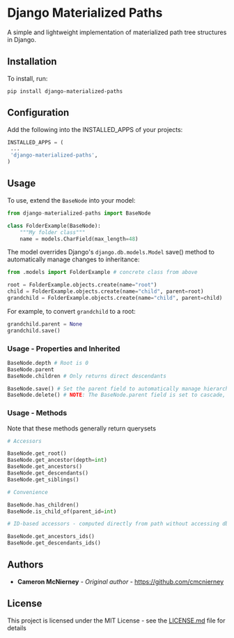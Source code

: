 # Django Materialized Paths

A simple and lightweight implementation of materialized path tree structures in Django.  

## Installation

To install, run:

```
pip install django-materialized-paths
```

## Configuration

Add the following into the INSTALLED_APPS of your projects: 

```python
INSTALLED_APPS = (
 ...
 'django-materialized-paths',
)
```

## Usage

To use, extend the `BaseNode` into your model:

```python
from django-materialized-paths import BaseNode

class FolderExample(BaseNode):
    """My folder class"""
    name = models.CharField(max_length=48)
```

The model overrides Django's `django.db.models.Model` save() method to automatically manage changes to inheritance: 

```python
from .models import FolderExample # concrete class from above

root = FolderExample.objects.create(name="root")
child = FolderExample.objects.create(name="child", parent=root)
grandchild = FolderExample.objects.create(name="child", parent=child)
```

For example, to convert `grandchild` to a root:

```python
grandchild.parent = None
grandchild.save()
```

### Usage - Properties and Inherited 

```python
BaseNode.depth # Root is 0
BaseNode.parent
BaseNode.children # Only returns direct descendants

BaseNode.save() # Set the parent field to automatically manage hierarchy
BaseNode.delete() # NOTE: The BaseNode.parent field is set to cascade, so deleting a parent will delete all children 
```

### Usage - Methods 

Note that these methods generally return querysets 

```python
# Accessors

BaseNode.get_root()
BaseNode.get_ancestor(depth=int)
BaseNode.get_ancestors() 
BaseNode.get_descendants() 
BaseNode.get_siblings() 

# Convenience

BaseNode.has_children()
BaseNode.is_child_of(parent_id=int)

# ID-based accessors - computed directly from path without accessing db

BaseNode.get_ancestors_ids()
BaseNode.get_descendants_ids()
```

## Authors

* **Cameron McNierney** - *Original author* - https://github.com/cmcnierney

## License

This project is licensed under the MIT License - see the [LICENSE.md](LICENSE.md) file for details
